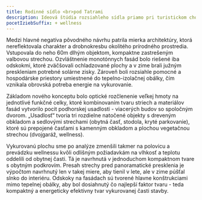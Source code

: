 ```yaml
---
title: Rodinné sídlo <br>pod Tatrami
description: Ideová štúdia rozsiahleho sídla priamo pri turistickom chodníku do jednej z dolín Slovenského Raja. Klienti nás oslovili ohľadom prepracovania architektonickej štúdie, so zámerom overiť si odlišný prístup k zadaniu –  s dôrazom na energetiku a súčasný architektonický štýl.
pocetIziebSuffix: + wellness
---
```

Medzi hlavné negatíva pôvodného návrhu patrila mierka architektúry, ktorá nereflektovala charakter a drobnokresbu okolitého prírodného prostredia. Vstupovala do neho 60m dlhým objektom, kompaktne zastrešeným valbovou strechou. Ozvláštnenie monotónnych fasád bolo riešené iba odskokmi, ktoré zväčšovali ochladzované plochy a v zime brali južným preskleniam potrebné solárne zisky. Zároveň boli rozsiahle pomocné a hospodárske priestory umiestnené do tepelno-izolačnej obálky, čím vznikala obrovská potreba energie na vykurovanie.

Základom nového konceptu bolo optické rozčlenenie veľkej hmoty na jednotlivé funkčné celky, ktoré kombinovaním tvaru striech a materiálov fasád vytvorilo pocit podhorskej usadlosti - viacerých budov so spoločným dvorom. „Usadlosť“ tvoria tri rozdielne natočené objekty s dreveným obkladom a sedlovými strechami (obytná časť, stodola, kryté parkovanie), ktoré sú prepojené časťami s kamenným obkladom a plochou vegetačnou strechou (dvojgaráž, wellness).

Vykurovanú plochu sme po analýze zmenšili takmer na polovicu a prevádzku wellnessu kvôli odlišným požiadavkám na vlhkosť a teplotu oddelili od obytnej časti. Tá je navrhnutá v jednoduchom kompaktnom tvare s obytným podkrovím. Presah strechy pred panoramatické presklenia je výpočtom navrhnutý len v takej miere, aby tienil v lete, ale v zime púšťal slnko do interiéru. Odskoky na fasádach sú tvorené hlavne konštrukciami mimo tepelnej obálky, aby bol dosiahnutý čo najlepší faktor tvaru - teda kompaktný a energeticky efektívny tvar vykurovanej časti stavby.

